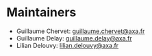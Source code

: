 ﻿# Maintainers

- Guillaume Chervet: guillaume.chervet@axa.fr
- Guillaume Delay: guillaume.delay@axa.fr
- Lilian Delouvy: lilian.delouvy@axa.fr
